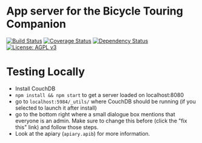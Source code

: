 # App server for the Bicycle Touring Companion
[![Build Status](https://travis-ci.org/bikelomatic-complexity/btc-app-server.svg?branch=master)](https://travis-ci.org/bikelomatic-complexity/btc-app-server)
[![Coverage Status](https://coveralls.io/repos/github/bikelomatic-complexity/btc-app-server/badge.svg?branch=coveralls)](https://coveralls.io/github/bikelomatic-complexity/btc-app-server?branch=master)
[![Dependency Status](http://david-dm.org/bikelomatic-complexity/btc-app-server.svg)](http://david-dm.org/bikelomatic-complexity/btc-app-server)
[![License: AGPL v3](https://img.shields.io/badge/License-AGPL%20v3-blue.svg)](http://www.gnu.org/licenses/agpl-3.0)

# Testing Locally
 - Install CouchDB
 - `npm install && npm start` to get a server loaded on localhost:8080
 - go to `localhost:5984/_utils/` where CouchDB should be running (if you selected to launch it after install)
  - go to the bottom right where a small dialogue box mentions that everyone is an admin. Make sure to change this before (click the "fix this" link) and follow those steps.
 - Look at the apiary (`apiary.apib`) for more information.
